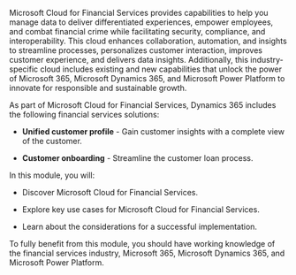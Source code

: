 Microsoft Cloud for Financial Services provides capabilities to help you manage data to deliver differentiated experiences, empower employees, and combat financial crime while facilitating security, compliance, and interoperability. This cloud enhances collaboration, automation, and insights to streamline processes, personalizes customer interaction, improves customer experience, and delivers data insights. Additionally, this industry-specific cloud includes existing and new capabilities that unlock the power of Microsoft 365, Microsoft Dynamics 365, and Microsoft Power Platform to innovate for responsible and sustainable growth.

As part of Microsoft Cloud for Financial Services, Dynamics 365 includes the following financial services solutions:

- **Unified customer profile** - Gain customer insights with a complete view of the customer.

- **Customer onboarding** - Streamline the customer loan process.

In this module, you will:

-   Discover Microsoft Cloud for Financial Services.

-   Explore key use cases for Microsoft Cloud for Financial Services.

-   Learn about the considerations for a successful implementation.

To fully benefit from this module, you should have working knowledge of the financial services industry, Microsoft 365, Microsoft Dynamics 365, and Microsoft Power Platform.
